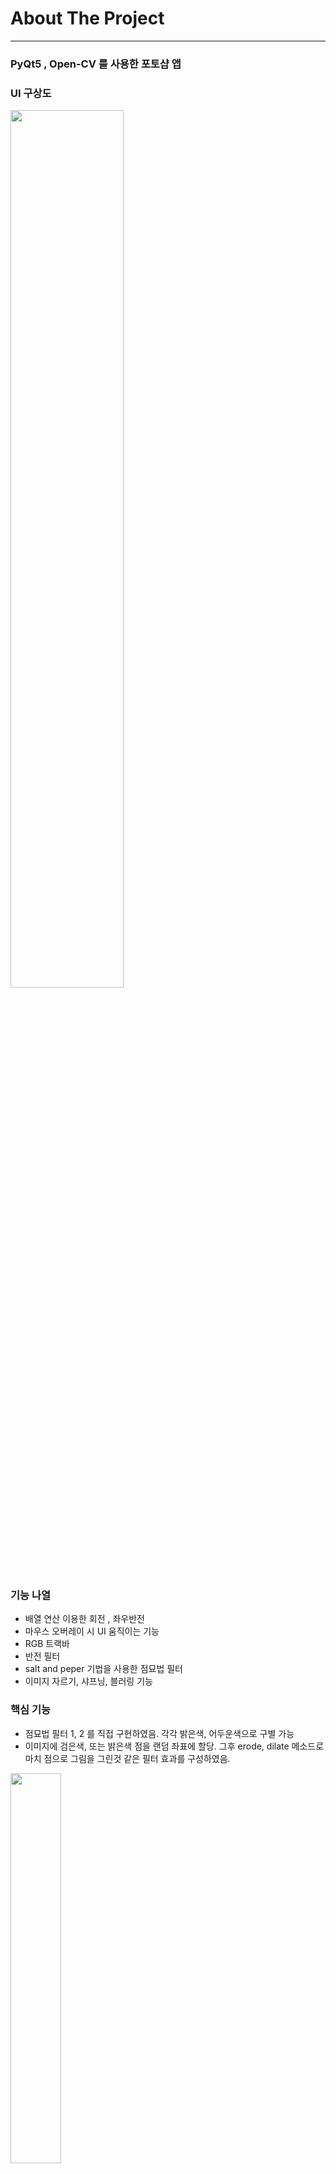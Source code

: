 # About The Project
---
### PyQt5 , Open-CV 를 사용한 포토샵 앱

### UI 구상도

<img src='https://github.com/gksrbgks2021/phtoshop_code/assets/39733405/da34e50f-9964-4d7b-b756-2b6aad0339a6' width='60%'/>

### 기능 나열
- 배열 연산 이용한 회전 , 좌우반전
- 마우스 오버레이 시 UI 움직이는 기능
- RGB 트랙바
- 반전 필터
- salt and peper 기법을 사용한 점묘법 필터
- 이미지 자르기, 샤프닝, 블러링 기능

### 핵심 기능
- 점묘법 필터 1, 2 를 직접 구현하였음. 각각 밝은색, 어두운색으로 구별 가능
- 이미지에 검은색, 또는 밝은색 점을 랜덤 좌표에 할당. 그후 erode, dilate 메소드로 마치 점으로 그림을 그린것 같은 필터 효과를 구성하였음.

<img src='https://github.com/gksrbgks2021/phtoshop_code/assets/39733405/ccb3eb94-95c3-4645-9b6a-97b3ad62c735' width='40%'/>

```python
#노이즈 뿌리는 함수
    def add_noise(self,img, noise_pixel):
        global weight
        print(noise_pixel)
        b,g,r = cv2.split(img)#rgb 분리
        rgb_list = [b,g,r]

        # img의 행 열을 가져온다.
        row , col = rgb_list[0].shape
        weight = int(math.sqrt(row * col // 40000)) #크기에 따른 노이즈 크기 조절
        if weight < 1 : weight =1
        # 노이즈 개수 지정
        number_of_pixels = 10000*weight
        #print(weight)
        for j in range(number_of_pixels):
            #랜덤 좌표에다 노이즈 부여
            y=random.randint(0, row - 1-weight)
            x=random.randint(0, col - 1-weight)
            
            for i in range(3):#rgb 위치는 동일
                div_img = rgb_list[i] #rgb 리스트 하나 불러온 다음  
                #div_img[y:y+2][x:x+2] = 255 #(255,255,255) 가중치 네모 사이즈 만큼 흰색 노이즈 뿌린다.
                for a in range(weight):
                    for b in range(weight):
                        div_img[y+a][x+b] = noise_pixel
        
        img = cv2.merge(rgb_list) #rgb 합침
        return img
    
    #점묘법 필터 함수
    def pointillism_filter(self,img):
        img_noise = self.add_noise(img.copy(),255)
        kernel = np.ones((3*weight+1,3*weight+1), np.uint8) / ((3*weight+1) * (3*weight+1) ) # 가중치에 따른 마스크 생성
        img_noise = cv2.erode(img_noise,kernel) #erode 연산으로 화이트 노이즈 없엠.
        return img_noise

    #밝은 점묘법 필터 함수
    def pointillism_filter2(self,img):
        img_noise = self.add_noise(img.copy(),0)# (0,0,0) 노이즈를 뿌린다.
        kernel = np.ones((3*weight+1,3*weight+1), np.uint8) / 9 # 가중치에 따른 마스크 생성
        img_noise = cv2.dilate(img_noise,kernel) #dilate 연산으로 객체 팽창.
        return img_noise

    def get_rgb(self):
        return self.rgb

```


### 시연 영상 클릭
[![비디오링크](https://img.youtube.com/vi/PwDfYspcBI8/0.jpg)](https://www.youtube.com/watch?v=PwDfYspcBI8)
